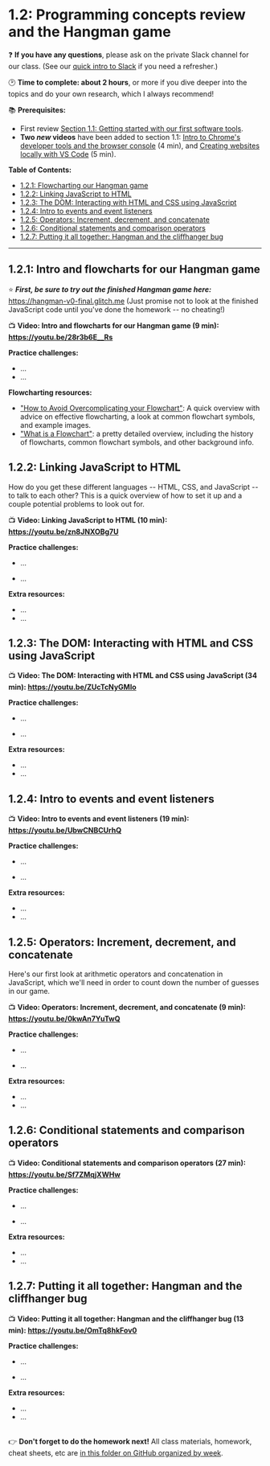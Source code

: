 # 1.2: Programming concepts review and the Hangman game

❓ **If you have any questions**, please ask on the private Slack channel for our class. (See our [quick intro to Slack](https://github.com/LearnTeachCode/intro-javascript-class/blob/master/week-1/1-1-initial-tools-intro.md#111-intro-to-slack) if you need a refresher.)

:clock2: **Time to complete: about 2 hours**, or more if you dive deeper into the topics and do your own research, which I always recommend!

:books: **Prerequisites:**
  -  First review [Section 1.1: Getting started with our first software tools](https://github.com/LearnTeachCode/intro-javascript-class/blob/master/week-1/1-1-initial-tools-intro.md).
  - **Two *new* videos** have been added to section 1.1: [Intro to Chrome's developer tools and the browser console](https://youtu.be/O_sJE_3jKZ4) (4 min), and [Creating websites locally with VS Code](https://youtu.be/E4FmXNatxt0) (5 min).

**Table of Contents:**  
  - [1.2.1: Flowcharting our Hangman game](#121-)
  - [1.2.2: Linking JavaScript to HTML](#122-)
  - [1.2.3: The DOM: Interacting with HTML and CSS using JavaScript](#123-)  
  - [1.2.4: Intro to events and event listeners](#124-)
  - [1.2.5: Operators: Increment, decrement, and concatenate](#125-)
  - [1.2.6: Conditional statements and comparison operators](#126-)
  - [1.2.7: Putting it all together: Hangman and the cliffhanger bug](#127-)

<hr/>


## 1.2.1: Intro and flowcharts for our Hangman game

:star: ***First, be sure to try out the finished Hangman game here:*** https://hangman-v0-final.glitch.me (Just promise not to look at the finished JavaScript code until you've done the homework -- no cheating!)

:tv: **Video: Intro and flowcharts for our Hangman game (9 min): https://youtu.be/28r3b6E__Rs**

**Practice challenges:**
  - ...
  - ...

**Flowcharting resources:**
  - ["How to Avoid Overcomplicating your Flowchart"](https://cacoo.com/blog/keep-it-simple-how-to-avoid-overcomplicating-your-flowcharts/): A quick overview with advice on effective flowcharting, a look at common flowchart symbols, and example images.
  - ["What is a Flowchart"](https://www.lucidchart.com/pages/what-is-a-flowchart-tutorial): a pretty detailed overview, including the history of flowcharts, common flowchart symbols, and other background info.


## 1.2.2: Linking JavaScript to HTML

How do you get these different languages -- HTML, CSS, and JavaScript -- to talk to each other? This is a quick overview of how to set it up and a couple potential problems to look out for.

:tv: **Video: Linking JavaScript to HTML (10 min): https://youtu.be/zn8JNXOBg7U**

**Practice challenges:**
  - ...
  
  - ...
  
**Extra resources:**
  - ...
  - ...


## 1.2.3: The DOM: Interacting with HTML and CSS using JavaScript

:tv: **Video: The DOM: Interacting with HTML and CSS using JavaScript (34 min): https://youtu.be/ZUcTcNyGMlo**

**Practice challenges:**
  - ...
  
  - ...
  
**Extra resources:**
  - ...
  - ...


## 1.2.4: Intro to events and event listeners

:tv: **Video: Intro to events and event listeners (19 min): https://youtu.be/UbwCNBCUrhQ**

**Practice challenges:**
  - ...
  
  - ...
  
**Extra resources:**
  - ...
  - ...


## 1.2.5: Operators: Increment, decrement, and concatenate

Here's our first look at arithmetic operators and concatenation in JavaScript, which we'll need in order to count down the number of guesses in our game.

:tv: **Video: Operators: Increment, decrement, and concatenate (9 min): https://youtu.be/0kwAn7YuTwQ**

**Practice challenges:**
  - ...
  
  - ...
  
**Extra resources:**
  - ...
  - ...


## 1.2.6: Conditional statements and comparison operators

:tv: **Video: Conditional statements and comparison operators (27 min): https://youtu.be/Sf7ZMqjXWHw**

**Practice challenges:**
  - ...
  
  - ...
  
**Extra resources:**
  - ...
  - ...


## 1.2.7: Putting it all together: Hangman and the cliffhanger bug

:tv: **Video: Putting it all together: Hangman and the cliffhanger bug (13 min): https://youtu.be/OmTq8hkFov0**

**Practice challenges:**
  - ...
  
  - ...

**Extra resources:**
  - ...
  - ...

<br/> :point_right: **Don't forget to do the homework next!** All class materials, homework, cheat sheets, etc are [in this folder on GitHub organized by week](https://github.com/LearnTeachCode/intro-javascript-class).

